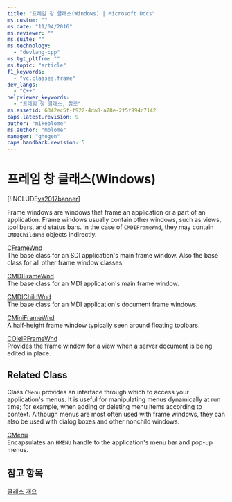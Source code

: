 ```yaml
---
title: "프레임 창 클래스(Windows) | Microsoft Docs"
ms.custom: ""
ms.date: "11/04/2016"
ms.reviewer: ""
ms.suite: ""
ms.technology: 
  - "devlang-cpp"
ms.tgt_pltfrm: ""
ms.topic: "article"
f1_keywords: 
  - "vc.classes.frame"
dev_langs: 
  - "C++"
helpviewer_keywords: 
  - "프레임 창 클래스, 참조"
ms.assetid: 6342ec5f-f922-4da8-a78e-2f5f994c7142
caps.latest.revision: 9
author: "mikeblome"
ms.author: "mblome"
manager: "ghogen"
caps.handback.revision: 5
---
```

# 프레임 창 클래스(Windows)
[!INCLUDE[vs2017banner](../assembler/inline/includes/vs2017banner.md)]

Frame windows are windows that frame an application or a part of an application.  Frame windows usually contain other windows, such as views, tool bars, and status bars.  In the case of `CMDIFrameWnd`, they may contain `CMDIChildWnd` objects indirectly.  
  
 [CFrameWnd](../mfc/reference/cframewnd-class.md)  
 The base class for an SDI application's main frame window.  Also the base class for all other frame window classes.  
  
 [CMDIFrameWnd](../mfc/reference/cmdiframewnd-class.md)  
 The base class for an MDI application's main frame window.  
  
 [CMDIChildWnd](../mfc/reference/cmdichildwnd-class.md)  
 The base class for an MDI application's document frame windows.  
  
 [CMiniFrameWnd](../mfc/reference/cminiframewnd-class.md)  
 A half\-height frame window typically seen around floating toolbars.  
  
 [COleIPFrameWnd](../mfc/reference/coleipframewnd-class.md)  
 Provides the frame window for a view when a server document is being edited in place.  
  
## Related Class  
 Class `CMenu` provides an interface through which to access your application's menus.  It is useful for manipulating menus dynamically at run time; for example, when adding or deleting menu items according to context.  Although menus are most often used with frame windows, they can also be used with dialog boxes and other nonchild windows.  
  
 [CMenu](../mfc/reference/cmenu-class.md)  
 Encapsulates an `HMENU` handle to the application's menu bar and pop\-up menus.  
  
## 참고 항목  
 [클래스 개요](../mfc/class-library-overview.md)